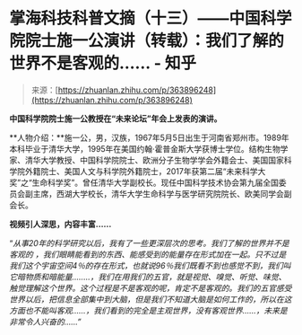 <!--yml
category: 未分类
date: 2022-11-09 19:23:04
-->

# 掌海科技科普文摘（十三）——中国科学院院士施一公演讲（转载）：我们了解的世界不是客观的…… - 知乎

> 来源：[https://zhuanlan.zhihu.com/p/363896248](https://zhuanlan.zhihu.com/p/363896248)

**中国科学院院士施一公教授在“未来论坛”年会上发表的演讲。**

**人物介绍：**施一公，男，汉族，1967年5月5日出生于河南省郑州市。1989年本科毕业于清华大学，1995年在美国约翰·霍普金斯大学获博士学位。结构生物学家、清华大学教授、中国科学院院士、欧洲分子生物学学会外籍会士、美国国家科学院外籍院士、美国人文与科学院外籍院士，2017年获第二届“未来科学大奖”之“生命科学奖”。曾任清华大学副校长。现任中国科学技术协会第九届全国委员会副主席，西湖大学校长，清华大学生命科学与医学研究院院长、欧美同学会副会长。

**视频引人深思，内容丰富……**

“*从事20年的科学研究以后，我有了一些更深层次的思考。我们了解的世界并不是客观的 ，我们眼睛能看到的东西、能感受到的能量存在形式加在一起。只不过是我们这个宇宙空间4％的存在形式，也就说96％我们既看不到也感觉不到，我们叫它暗物质和暗能量..……，我们在用我们的五官，就是视觉、嗅觉、听觉、味觉、触觉理解这个世界。这个过程是不是客观的呢，肯定不是客观的。我们的五官感受世界以后，把信息全部集中到大脑，但是我们不知道大脑是如何工作的，所以在这方面也不能叫客观……，我们看到的完全是主观世界，没有客观世界……，未来是非常令人兴奋的……”*

[](https://www.zhihu.com/zvideo/1364520247429668864)